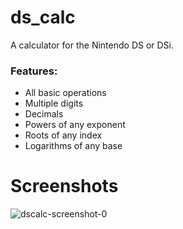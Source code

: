 # ds_calc
A calculator for the Nintendo DS or DSi.

### Features:
  - All basic operations
  - Multiple digits
  - Decimals
  - Powers of any exponent
  - Roots of any index
  - Logarithms of any base

# Screenshots
![dscalc-screenshot-0](https://user-images.githubusercontent.com/61357388/202926464-39c8b99a-20ea-4bb0-8b76-3d1841973f5e.png)

